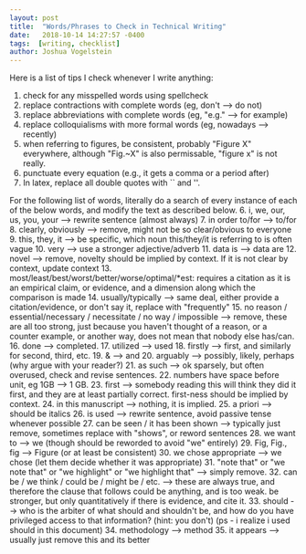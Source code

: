 ```yaml
---
layout: post
title:  "Words/Phrases to Check in Technical Writing"
date:   2018-10-14 14:27:57 -0400
tags:  [writing, checklist]
author: Joshua Vogelstein
---
```


Here is a list of tips I check whenever I write anything:


1. check for any misspelled words using spellcheck
2. replace contractions with complete words (eg, don't --> do not)
3. replace abbreviations with complete words (eg, "e.g." --> for example) 
4. replace colloquialisms with more formal words (eg, nowadays --> recently)
5. when referring to figures, be consistent, probably "Figure X" everywhere, although "Fig.~X" is also permissable, "figure x" is not really.
6. punctuate every equation (e.g., it gets a comma or a period after)
7. In latex, replace all double quotes with `` and ''.


For the following list of words, literally do a search of every instance of each of the below words, and modify the text as described below.
6. i, we, our, us, you, your --> rewrite sentence (almost always)
7. in order to/for --> to/for
8. clearly, obviously --> remove, might not be so clear/obvious to everyone
9.  this, they, it --> be specific, which noun this/they/it is referring to is often vague
10. very --> use a stronger adjective/adverb
11. data is --> data are
12. novel --> remove,  novelty should be implied by context. If it is not clear by context, update context
13. most/least/best/worst/better/worse/optimal/*est: requires a citation as it is an empirical claim, or evidence, and a dimension along which the comparison is made
14. usually/typically --> same deal, either provide a citation/evidence, or don't say it, replace with "frequently"
15. no reason / essential/necessary / necessitate / no way / impossible --> remove, these are all too strong, just because you haven't thought of a reason, or a counter example, or another way, does not mean that nobody else has/can.
16. done --> completed.
17. utilized --> used
18. firstly --> first, and similarly for second, third, etc.
19. & --> and
20. arguably --> possibly, likely, perhaps (why argue with your reader?)
21. as such --> ok sparsely, but often overused, check and revise sentences.
22. numbers have space before unit, eg 1GB --> 1 GB.
23. first --> somebody reading this will think they did it first, and they are at least partially correct. first-ness should be implied by context.
24. in this manuscript --> nothing, it is implied.
25. a priori --> should be italics
26. is used --> rewrite sentence, avoid passive tense whenever possible
27. can be seen / it has been shown --> typically just remove, sometimes replace with "shows", or reword sentences
28. we want to --> we (though should be reworded to avoid "we" entirely)
29. Fig, Fig., fig --> Figure (or at least be consistent)
30. we chose appropriate --> we chose (let them decide whether it was appropriate)
31. "note that" or "we note that" or "we highlight" or "we highlight that" --> simply remove.
32. can be / we think / could be / might be / etc.  --> these are always true, and therefore the clause that follows could be anything, and is too weak.  be stronger, but only quantitatively if there is evidence, and cite it.
33. should --> who is the arbiter of what should and shouldn't be, and how do you have privileged access to that information? (hint: you don't) (ps - i realize i used should in this document)
34. methodology --> method
35. it appears --> usually just remove this and its better

